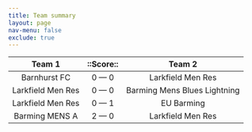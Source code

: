 ```yaml
---
title: Team summary
layout: page
nav-menu: false
exclude: true
---
```




|      Team 1       |  ::Score::  |            Team 2            |
|:-----------------:|:-----------:|:----------------------------:|
|   Barnhurst FC    | 0 &mdash; 0 |      Larkfield Men Res       |
| Larkfield Men Res | 0 &mdash; 0 | Barming Mens Blues Lightning |
| Larkfield Men Res | 0 &mdash; 1 |          EU Barming          |
|  Barming MENS A   | 2 &mdash; 0 |      Larkfield Men Res       |

 <br /><br /><br />